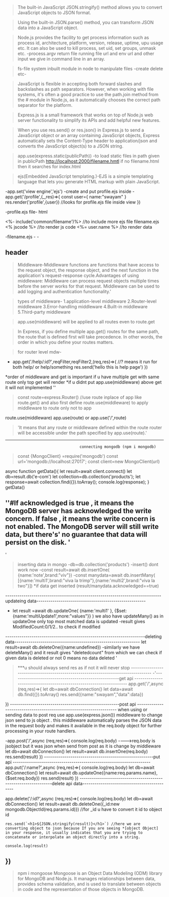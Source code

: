 >The built-in JavaScript JSON.stringify() method allows you to convert JavaScript objects to JSON format.

>Using the built-in JSON.parse() method, you can transform JSON data into a JavaScript object.

>Node.js provides the facility to get process information such as process id, architecture, platform, version, release, uptime, upu usage etc. It can also be used to kill process, set uid, set groups, unmask etc.
-process.argv return file running file url and env url and other input we give in command line in an array.

>fs-file system inbuilt module in node to manipulate files -create delete etc-

>JavaScript is flexible in accepting both forward slashes and backslashes as path separators. However, when working with file systems, it's often a good practice to use the path.join method from the #<path> module in Node.js, as it automatically chooses the correct path separator for the platform.

>Express.js is a small framework that works on top of Node.js web server functionality to simplify its APIs and add helpful new features.

>When you use res.send() or res.json() in Express.js to send a JavaScript object or an array containing JavaScript objects, Express automatically sets the Content-Type header to application/json and converts the JavaScript object(s) to a JSON string.

>app.use(express.static(publicPath)) 
-to load static files in path given in publicPath <http://localhost:2000/filename.hmtl> if no filename.html then it searches for index.html

>ejs(Embedded JavaScript templating.)-EJS is a simple templating language that lets you generate HTML markup with plain JavaScript. 

<!-- <% 'Scriptlet' tag, for control-flow, no output        
<%= Outputs the value into the template (HTML escaped) 
<%- Outputs the unescaped value into the template     -->
-app.set('view engine','ejs')
-create <views folder> and put profile.ejs inside 
-app.get('/profile',(_,res)=>{
    const user={
        name:"swayam"
    }
    res.render('profile',{user}) //looks for profile.ejs file inside view
})

-profile.ejs file-
  html
  <body>
  <%- include('common/filename')%> //to include more ejs file filename.ejs
  <% jscode %> //to render js code
  <%= user.name %> //to render data
  </body>

-filename.ejs -
 -<nav><h1>header</h1></nav>

 >Middleware-Middleware functions are functions that have access to the request object, the response object, and the next function in the application's request-response cycle.Advantages of using middleware: Middleware can process request objects multiple times before the server works for that request. Middleware can be used to add logging and authentication functionality.'

 >types of middleware-
  1.application-level middleware
  2.Router-level middleware
  3.Error-handling middleware
  4.Built-in middleware
  5.Third-party middleware
  
 >app.use(middleware) will be applied to all routes even to route.get 

  >In Express, if you define multiple app.get() routes for the same path, the route that is defined first will take precedence. In other words, the order in which you define your routes matters.

  >for router level mdw-
   - app.get('/help/:id?',reqFilter,reqFilter2,(req,res)=>{  //? means it run for both help/ or help/something
    res.send('hello this is help page')
  })
  
  *order of middleware and get is important if u have multiple get with same route only top get will render
  *if u didnt put app.use(middleware) above get it will not implemented 
  ''
>const route=express.Router() //use route inplace of app like route.get() and also first define route.use(middleware) to apply middleware to route only not to app

route.use(middleware)
 app.use(route) or  app.use('/',route) 
> 'It means that any route or middleware defined within the route router will be accessible under the path specified by app.use(route).'


-----------------------------------------------------------------------------------------------------------------------------------------------
                                     connecting mongodb (npm i mongodb)
>const {MongoClient} =require('mongodb')
const url='mongodb://localhost:27017';
const client=new MongoClient(url)

async function getData(){
    let result=await client.connect()
    let db=result.db('e-com')
    let collection=db.collection('products');
    let response=await collection.find({}).toArray();
    console.log(response);
}
getData()

''#If acknowledged is true , it means the MongoDB server has acknowledged the write concern. If false , it means the write concern is not enabled. The MongoDB server will still write data, but there's' no guarantee that data will persist on the disk.
'
---------------------------------------------------------------------------------------------------------------------------------------------------
'
>inserting data in mongo
-db=db.collection('products')
-insert() dont work now
-const result=await db.insertOne(
        {name:'note',brand:"viv"})
-const manydata=await db.insertMany(
        [{name:'multi1',brand:"viva la trimp"},{name:'multi2',brand:"viva la two"}])
*if data get inserted (result/manydata.acknowledged==true)

-----------------------------------------------------------------------------updateing data------------------------------------------------------

- let result =await db.updateOne(
        {name:'multi1' },
        {$set:{name:'multiUpdate1',more:"values"}}
        )
we also have updateMany() as in updateOne only top most matched data is updated 
-result gives ModifiedCount:0/1/2.. to check if modified

---------------------------------------------------------------------deleting data--------------------------------------------------------------
let result=await db.deleteOne({name:undefined})
-similarly we have deleteMany() and it result gives "deletedcount" from which we can check
if given data is deleted or not 0 means no data deleted 
'
>***u should always send res as if not it will never stop ----------------------------------------------------------------------------------
-'-----------------------------------------------------get api --------------------------------------------------------------------
 app.get('/',async (req,res)=>{
    let db=await dbConnection()
    let data=await db.find({}).toArray()
    res.send({name:"swayam","data":data})

})
------------------------------------------------------post api --------------------------------------------------------------------
                              when using or sending data to post req
                              use app.use(express.json()) middleware 
                              to change json send to js object . this middleware automatically
                              parses the JSON data in the request body and makes it available 
                              in the req.body object for further processing in your route handlers.

-app.post('/',async (req,res)=>{
    console.log(req.body) ---->req.body is jsobject but it was json when send from post as it is change by middleware
    let db=await dbConnection()
    let result=await db.insertOne(req.body)
    res.send(result)
})
------------------------------------------------------put api --------------------------------------------------------------------
app.put('/:name?',async (req,res)=>{
    console.log(req.body)
    let db=await dbConnection()
    let result=await db.updateOne({name:req.params.name},{$set:req.body})
    res.send(result)
})
----------------------------------------------------------------delete api data--------------------------------------------
 
app.delete('/:id?',async (req,res)=>{
    console.log(req.body)
    let db=await dbConnection()
    let result=await db.deleteOne({_id:new mongodb.ObjectId(req.params.id)})  //for _id u have to convert it id to object id

    res.send(`<h1>${JSON.stringify(result)}</h1>`) //here we are converting object to json because If you are seeing *[object Object] in your response, it usually indicates that you are trying to concatenate or interpolate an object directly into a string.

    console.log(result)
})
-------------------------------------------------------------------------------------------------------------------------------------------------
>npm i mongoose
Mongoose is an Object Data Modeling (ODM) library for MongoDB and Node.js. It manages relationships between data, provides schema validation, and is used to translate between objects in code and the representation of those objects in MongoDB.

